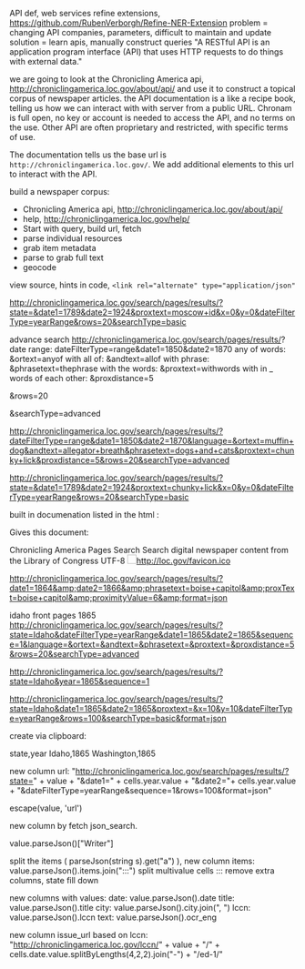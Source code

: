 API def, web services
refine extensions, https://github.com/RubenVerborgh/Refine-NER-Extension 
problem = changing API companies, parameters, difficult to maintain and update
solution = learn apis, manually construct queries
"A RESTful API is an application program interface (API) that uses HTTP requests to do things with external data."

we are going to look at the Chronicling America api, http://chroniclingamerica.loc.gov/about/api/ 
and use it to construct a topical corpus of newspaper articles.
the API documentation is a like a recipe book, telling us how we can interact with with server from a public URL. 
Chronam is full open, no key or account is needed to access the API, and no terms on the use. 
Other API are often proprietary and restricted, with specific terms of use. 

The documentation tells us the base url is ` http://chroniclingamerica.loc.gov/`. We add additional elements to this url to interact with the API. 

build a newspaper corpus:
- Chronicling America api, http://chroniclingamerica.loc.gov/about/api/ 
- help, http://chroniclingamerica.loc.gov/help/ 
- Start with query, build url, fetch
- parse individual resources
- grab item metadata
- parse to grab full text
- geocode 

view source, hints in code, `<link rel="alternate" type="application/json"`

http://chroniclingamerica.loc.gov/search/pages/results/?state=&date1=1789&date2=1924&proxtext=moscow+id&x=0&y=0&dateFilterType=yearRange&rows=20&searchType=basic

advance search
http://chroniclingamerica.loc.gov/search/pages/results/?
date range:
dateFilterType=range&date1=1850&date2=1870
any of words:
&ortext=anyof
with all of:
&andtext=allof
with phrase:
&phrasetext=thephrase
with the words:
&proxtext=withwords
with in _ words of each other:
&proxdistance=5

&rows=20

&searchType=advanced

http://chroniclingamerica.loc.gov/search/pages/results/?dateFilterType=range&date1=1850&date2=1870&language=&ortext=muffin+dog&andtext=allegator+breath&phrasetext=dogs+and+cats&proxtext=chunky+lick&proxdistance=5&rows=20&searchType=advanced

http://chroniclingamerica.loc.gov/search/pages/results/?state=&date1=1789&date2=1924&proxtext=chunky+lick&x=0&y=0&dateFilterType=yearRange&rows=20&searchType=basic

built in documenation listed in the html <head>:
<link title="NDNP Page Search" href="/search/pages/opensearch.xml"
          rel="search" type="application/opensearchdescription+xml" />

Gives this document:
<?xml version="1.0" encoding="UTF-8"?>
<OpenSearchDescription 
    xmlns="http://a9.com/-/spec/opensearch/1.1/"
    xmlns:chronam="http://chroniclingamerica.loc.gov">
    <ShortName>Chronicling America Pages Search</ShortName>
    <Description>Search digital newspaper content from the Library of Congress</Description>
    <InputEncoding>UTF-8</InputEncoding>
    <Image width="16" height="16" type="image/x-icon">http://loc.gov/favicon.ico</Image>
    <Url type="text/html" template="http://chroniclingamerica.loc.gov/search/pages/results/?andtext={searchTerms}&amp;page={startPage?}&amp;ortext={chronam:booleanOrText?}&amp;year={chronam:year?}&amp;date1={chronam:date?}&amp;date2={chronam:date?}&amp;phrasetext={chronam:phraseText?}&amp;proxText={chronam:proxText?}&amp;proximityValue={chronam:proximityValue?}" />
    <Url type="application/atom+xml" template="http://chroniclingamerica.loc.gov/search/pages/results/?andtext={searchTerms}&amp;page={startPage?}&amp;ortext={chronam:booleanOrText?}&amp;year={chronam:year?}&amp;date1={chronam:date?}&amp;date2={chronam:date?}&amp;phrasetext={chronam:phraseText?}&amp;proxText={chronam:proxText?}&amp;proximityValue={chronam:proximityValue?}&amp;format=atom" />
    <Url type="application/json" template="http://chroniclingamerica.loc.gov/search/pages/results/?andtext={searchTerms}&amp;page={startPage?}&amp;ortext={chronam:booleanOrText?}&amp;year={chronam:year?}&amp;date1={chronam:date?}&amp;date2={chronam:date?}&amp;phrasetext={chronam:phraseText?}&amp;proxText={chronam:proxText?}&amp;proximityValue={chronam:proximityValue?}&amp;format=json" />
</OpenSearchDescription>

http://chroniclingamerica.loc.gov/search/pages/results/?date1=1864&amp;date2=1866&amp;phrasetext=boise+capitol&amp;proxText=boise+capitol&amp;proximityValue=6&amp;format=json

idaho front pages 1865
http://chroniclingamerica.loc.gov/search/pages/results/?state=Idaho&dateFilterType=yearRange&date1=1865&date2=1865&sequence=1&language=&ortext=&andtext=&phrasetext=&proxtext=&proxdistance=5&rows=20&searchType=advanced

http://chroniclingamerica.loc.gov/search/pages/results/?state=Idaho&year=1865&sequence=1

http://chroniclingamerica.loc.gov/search/pages/results/?state=Idaho&date1=1865&date2=1865&proxtext=&x=10&y=10&dateFilterType=yearRange&rows=100&searchType=basic&format=json

create via clipboard:

state,year
Idaho,1865
Washington,1865

new column url:
"http://chroniclingamerica.loc.gov/search/pages/results/?state=" + value + "&date1=" + cells.year.value + "&date2="+ cells.year.value + "&dateFilterType=yearRange&sequence=1&rows=100&format=json"

escape(value, 'url')

new column by fetch json_search.

value.parseJson()["Writer"]

split the items ( parseJson(string s).get("a") ), new column items:
value.parseJson().items.join(":::")
split multivalue cells :::
remove extra columns, state fill down

new columns with values:
date: value.parseJson().date
title: value.parseJson().title
city: value.parseJson().city.join(", ")
lccn: value.parseJson().lccn
text: value.parseJson().ocr_eng

new column issue_url based on lccn:
"http://chroniclingamerica.loc.gov/lccn/" + value + "/" + cells.date.value.splitByLengths(4,2,2).join("-") + "/ed-1/"

